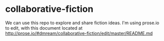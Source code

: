 # collaborative-fiction

We can use this repo to explore and share fiction ideas. I'm using prose.io to edit, with this document located at http://prose.io/#dmream/collaborative-fiction/edit/master/README.md
